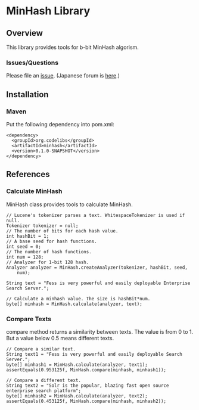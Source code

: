 MinHash Library
=======================

## Overview

This library provides tools for b-bit MinHash algorism.

### Issues/Questions

Please file an [issue](https://github.com/codelibs/minhash/issues "issue").
(Japanese forum is [here](https://github.com/codelibs/codelibs-ja-forum "here").)

## Installation

### Maven

Put the following dependency into pom.xml:

    <dependency>
      <groupId>org.codelibs</groupId>
      <artifactId>minhash</artifactId>
      <version>0.1.0-SNAPSHOT</version>
    </dependency>

## References

### Calculate MinHash

MinHash class provides tools to calculate MinHash.

    // Lucene's tokenizer parses a text. WhitespaceTokenizer is used if null.
    Tokenizer tokenizer = null;
    // The number of bits for each hash value.
    int hashBit = 1;
    // A base seed for hash functions.
    int seed = 0;
    // The number of hash functions.
    int num = 128;
    // Analyzer for 1-bit 128 hash.
    Analyzer analyzer = MinHash.createAnalyzer(tokenizer, hashBit, seed,
        num);

    String text = "Fess is very powerful and easily deployable Enterprise Search Server.";

    // Calculate a minhash value. The size is hashBit*num.
    byte[] minhash = MinHash.calculate(analyzer, text);

### Compare Texts

compare method returns a similarity between texts.
The value is from 0 to 1. 
But a value below 0.5 means different texts.

    // Compare a similar text.
    String text1 = "Fess is very powerful and easily deployable Search Server.";
    byte[] minhash1 = MinHash.calculate(analyzer, text1);
    assertEquals(0.953125f, MinHash.compare(minhash, minhash1));

    // Compare a different text.
    String text2 = "Solr is the popular, blazing fast open source enterprise search platform";
    byte[] minhash2 = MinHash.calculate(analyzer, text2);
    assertEquals(0.453125f, MinHash.compare(minhash, minhash2));


